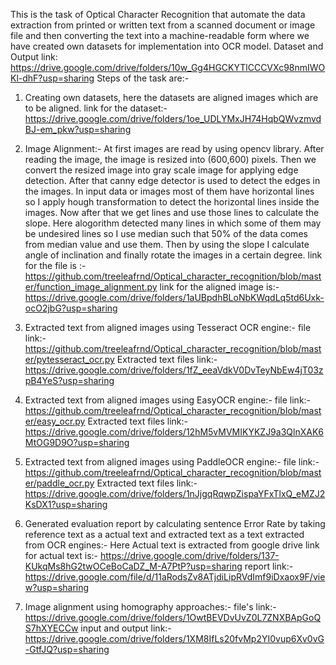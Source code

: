 This is the task of Optical Character Recognition that automate the data extraction from printed or written text from a scanned document or image file and then converting the text into a machine-readable form where we have created own datasets for implementation into OCR model. 
Dataset and Output link: https://drive.google.com/drive/folders/10w_Gg4HGCKYTlCCCVXc98nmIWOKl-dhF?usp=sharing 
Steps of the task are:-

1. Creating own datasets, here the datasets are aligned images which are to be aligned. 
link for the dataset:- https://drive.google.com/drive/folders/1oe_UDLYMxJH74HqbQWvzmvdBJ-em_pkw?usp=sharing

2. Image Alignment:-
At first images are read by using opencv library. 
After reading the image, the image is resized into (600,600) pixels. 
Then we convert the resized image into gray scale image for applying edge detection. 
After that canny edge detector is used to detect the edges in the images. 
In input data or images most of them have horizontal lines so I apply hough transformation to detect the horizontal lines inside the images. 
Now after that we get lines and use those lines to calculate the slope.
Here alogorithm detected many lines in which some of them may be undesired lines so I use median such that 50% of the data comes from median value and use them. 
Then by using the slope I calculate angle of inclination and finally rotate the images in a certain degree.
link for the file is :- https://github.com/treeleafrnd/Optical_character_recognition/blob/master/function_image_alignment.py
link for the aligned image is:- https://drive.google.com/drive/folders/1aUBpdhBLoNbKWqdLq5td6Uxk-ocO2jbG?usp=sharing

3. Extracted text from aligned images using Tesseract OCR engine:-
file link:- https://github.com/treeleafrnd/Optical_character_recognition/blob/master/pytesseract_ocr.py
Extracted text files link:- https://drive.google.com/drive/folders/1fZ_eeaVdkV0DvTeyNbEw4jT03zpB4YeS?usp=sharing

4. Extracted text from aligned images using EasyOCR engine:-
file link:- https://github.com/treeleafrnd/Optical_character_recognition/blob/master/easy_ocr.py
Extracted text files link:- https://drive.google.com/drive/folders/12hM5vMVMIKYKZJ9a3QlnXAK6MtOG9D9O?usp=sharing

5. Extracted text from aligned images using PaddleOCR engine:-
file link:- https://github.com/treeleafrnd/Optical_character_recognition/blob/master/paddle_ocr.py
Extracted text files link:-https://drive.google.com/drive/folders/1nJjgqRqwpZispaYFxTlxQ_eMZJ2KsDX1?usp=sharing

6. Generated evaluation report by calculating sentence Error Rate by taking reference text as a actual text and extracted text as a text extracted
from OCR engines:-
Here Actual text is extracted from google drive
link for actual text is:- https://drive.google.com/drive/folders/137-KUkqMs8hG2twOCeBoCaDZ_M-A7PtP?usp=sharing
report link:- https://drive.google.com/file/d/11aRodsZv8ATjdiLipRVdImf9iDxaox9F/view?usp=sharing

7. Image alignment using homography approaches:-
file's link:- https://drive.google.com/drive/folders/1OwtBEVDvUvZ0L7ZNXBApGoQS7hXYECCw
input and output link:-https://drive.google.com/drive/folders/1XM8IfLs20fvMp2YI0vup6Xv0vG-GtfJQ?usp=sharing 
